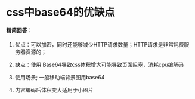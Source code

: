 # css中base64的优缺点

#### 精简回答：

1. 优点：可以加密，同时还能够减少HTTP请求数量；HTTP请求是非常耗费服务器资源的；

2. 缺点：使用 Base64导致css体积增大可能导致页面阻塞，消耗cpu编解码

3. 使用场景; 一般移动端背景图用base64

4. 内容编码后体积变大适用于小图片
